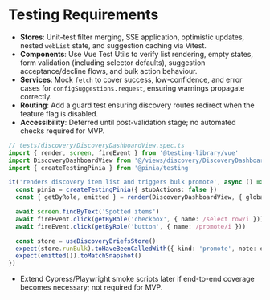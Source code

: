 # Testing Requirements
- **Stores**: Unit-test filter merging, SSE application, optimistic updates, nested `webList` state, and suggestion caching via Vitest.
- **Components**: Use Vue Test Utils to verify list rendering, empty states, form validation (including selector defaults), suggestion acceptance/decline flows, and bulk action behaviour.
- **Services**: Mock `fetch` to cover success, low-confidence, and error cases for `configSuggestions.request`, ensuring warnings propagate correctly.
- **Routing**: Add a guard test ensuring discovery routes redirect when the feature flag is disabled.
- **Accessibility**: Deferred until post-validation stage; no automated checks required for MVP.

```ts
// tests/discovery/DiscoveryDashboardView.spec.ts
import { render, screen, fireEvent } from '@testing-library/vue'
import DiscoveryDashboardView from '@/views/discovery/DiscoveryDashboardView.vue'
import { createTestingPinia } from '@pinia/testing'

it('renders discovery item list and triggers bulk promote', async () => {
  const pinia = createTestingPinia({ stubActions: false })
  const { getByRole, emitted } = render(DiscoveryDashboardView, { global: { plugins: [pinia] } })

  await screen.findByText('Spotted items')
  await fireEvent.click(getByRole('checkbox', { name: /select row/i }))
  await fireEvent.click(getByRole('button', { name: /promote/i }))

  const store = useDiscoveryBriefsStore()
  expect(store.runBulk).toHaveBeenCalledWith({ kind: 'promote', note: expect.any(String) })
  expect(emitted()).toMatchSnapshot()
})
```

- Extend Cypress/Playwright smoke scripts later if end-to-end coverage becomes necessary; not required for MVP.
